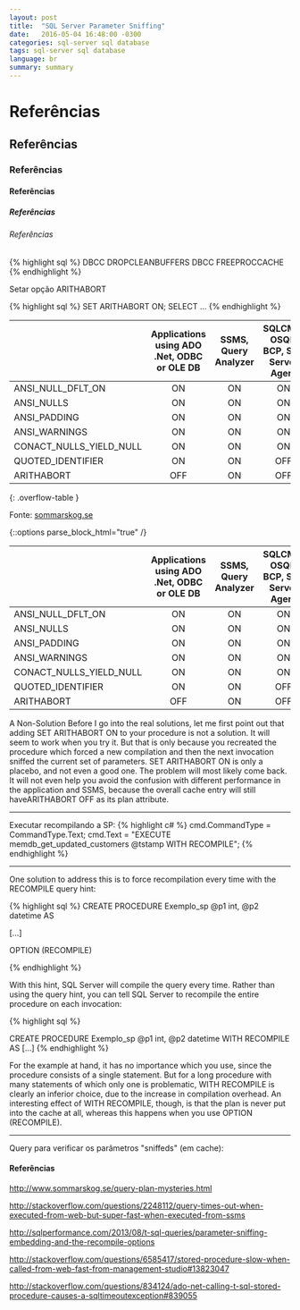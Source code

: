 ```yaml
---
layout: post
title:  "SQL Server Parameter Sniffing"
date:   2016-05-04 16:48:00 -0300
categories: sql-server sql database
tags: sql-server sql database
language: br
summary: summary
---
```




# Referências

## Referências

### Referências

#### Referências

##### Referências

###### Referências


{% highlight sql %}
DBCC DROPCLEANBUFFERS
DBCC FREEPROCCACHE
{% endhighlight %}

Setar opção ARITHABORT

{% highlight sql %}
SET ARITHABORT ON; 
SELECT ...
{% endhighlight %}


||Applications using ADO .Net, ODBC or OLE DB | SSMS, Query Analyzer | SQLCMD, OSQL, BCP, SQL Server Agent | ISQL, DB-Library|
|---                     |:---:|:---:|:---:|:---:|
|ANSI_NULL_DFLT_ON       | ON  | ON  | ON  | OFF |
|ANSI_NULLS              | ON  | ON  | ON  | OFF |
|ANSI_PADDING            | ON  | ON  | ON  | OFF |
|ANSI_WARNINGS           | ON  | ON  | ON  | OFF |
|CONACT_NULLS_YIELD_NULL | ON  | ON  | ON  | OFF |
|QUOTED_IDENTIFIER       | ON  | ON  | OFF | OFF |
|ARITHABORT              | OFF | ON  | OFF | OFF |
{: .overflow-table }


Fonte: [sommarskog.se](http://www.sommarskog.se/query-plan-mysteries.html)



{::options parse_block_html="true" /}

<div>

||Applications using ADO .Net, ODBC or OLE DB | SSMS, Query Analyzer | SQLCMD, OSQL, BCP, SQL Server Agent | ISQL, DB-Library|
|---                     |:---:|:---:|:---:|:---:|
|ANSI_NULL_DFLT_ON       | ON  | ON  | ON  | OFF |
|ANSI_NULLS              | ON  | ON  | ON  | OFF |
|ANSI_PADDING            | ON  | ON  | ON  | OFF |
|ANSI_WARNINGS           | ON  | ON  | ON  | OFF |
|CONACT_NULLS_YIELD_NULL | ON  | ON  | ON  | OFF |
|QUOTED_IDENTIFIER       | ON  | ON  | OFF | OFF |
|ARITHABORT              | OFF | ON  | OFF | OFF |

</div>



A Non-Solution
Before I go into the real solutions, let me first point out that adding SET ARITHABORT ON to your procedure is not a solution. It will seem to work when you try it. But that is only because you recreated the procedure which forced a new compilation and then the next invocation sniffed the current set of parameters. SET ARITHABORT ON is only a placebo, and not even a good one. The problem will most likely come back. It will not even help you avoid the confusion with different performance in the application and SSMS, because the overall cache entry will still haveARITHABORT OFF as its plan attribute.


________________________________________

Executar recompilando a SP:
{% highlight c# %}
cmd.CommandType = CommandType.Text;
cmd.Text = "EXECUTE memdb_get_updated_customers @tstamp WITH RECOMPILE";
{% endhighlight %}


________________________________________

One solution to address this is to force recompilation every time with the RECOMPILE query hint:

{% highlight sql %}
CREATE PROCEDURE Exemplo_sp @p1 int, @p2 datetime
AS

[...]

OPTION (RECOMPILE)

{% endhighlight %}

With this hint, SQL Server will compile the query every time. Rather than using the query hint, you can tell SQL Server to recompile the entire procedure on each invocation:

{% highlight sql %}

CREATE PROCEDURE Exemplo_sp @p1 int, @p2 datetime
WITH RECOMPILE AS
[...]
{% endhighlight %}

For the example at hand, it has no importance which you use, since the procedure consists of a single statement. But for a long procedure with many statements of which only one is problematic, WITH RECOMPILE is clearly an inferior choice, due to the increase in compilation overhead. An interesting effect of WITH RECOMPILE, though, is that the plan is never put into the cache at all, whereas this happens when you use OPTION (RECOMPILE).


___

Query para verificar os parâmetros "sniffeds" (em cache):



#### Referências

<http://www.sommarskog.se/query-plan-mysteries.html>

<http://stackoverflow.com/questions/2248112/query-times-out-when-executed-from-web-but-super-fast-when-executed-from-ssms>

<http://sqlperformance.com/2013/08/t-sql-queries/parameter-sniffing-embedding-and-the-recompile-options>

<http://stackoverflow.com/questions/6585417/stored-procedure-slow-when-called-from-web-fast-from-management-studio#13823047>

<http://stackoverflow.com/questions/834124/ado-net-calling-t-sql-stored-procedure-causes-a-sqltimeoutexception#839055>
